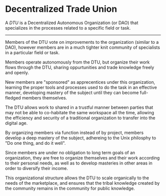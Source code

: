# Decentralized Trade Union

A *DTU* is a Decentralized Autonomous Organization (or DAO) that specializes in the processes related to a specific field or task.

---

Members of the DTU vote on improvements to the organization (similar to a DAO),
however members are in a much tighter knit community of specialists in a particular field or task.

Members operate autonomously from the DTU, but organize their work flows through the DTU,
sharing oppurtunities and trade knowledge freely and openly.

New members are "sponsored" as apprecentices under this organization, learning the proper tools and processes used to do
the task in an effective manner, developing mastery of the subject until they can become full-fledged members themselves.

The DTU allows work to shared in a trustful manner between parties that may not be able to co-habitate the same
workspace all the time, allowing the efficiency and security of a traditional organization to transfer into the digital age.

By organizing members via function instead of by project, members develop a deep mastery of the subject,
adhereing to the Unix philosphy to "Do one thing, and do it well".

Since members are under no obligation to long term goals of an organization,
they are free to organize themselves and their work according to their personal needs,
as well as to develop masteries in other areas in order to diversify their income.

This organizational structure allows the DTU to scale organically to the needs of the marketplace,
and ensures that the tribal knowledge created by the community remains in the community for public knowledge.
